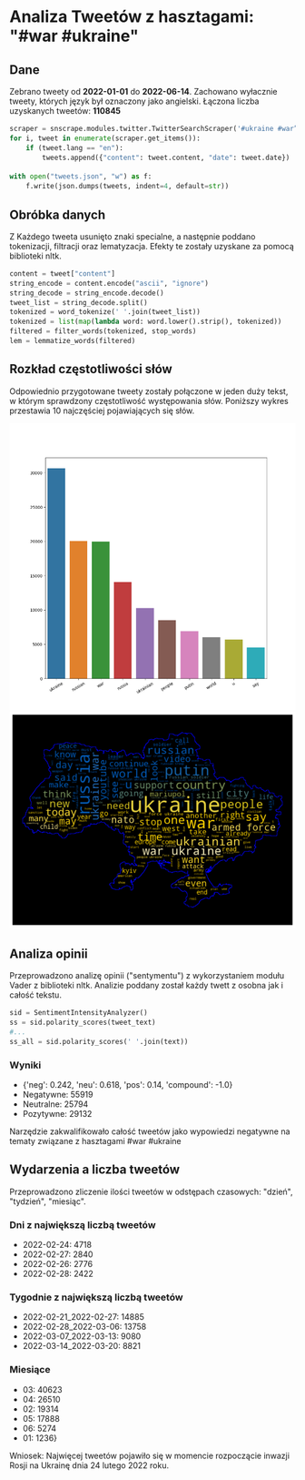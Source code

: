 # Analiza Tweetów z hasztagami: "#war #ukraine"

## Dane
<p>Zebrano tweety od <b>2022-01-01</b> do <b>2022-06-14</b>. Zachowano wyłacznie tweety, których język był oznaczony jako angielski. Łączona liczba uzyskanych tweetów: <b>110845</b></p>

```python
scraper = snscrape.modules.twitter.TwitterSearchScraper('#ukraine #war” since:2022-01-01')
for i, tweet in enumerate(scraper.get_items()):
    if (tweet.lang == "en"):
        tweets.append({"content": tweet.content, "date": tweet.date})

with open("tweets.json", "w") as f:
    f.write(json.dumps(tweets, indent=4, default=str))
```

## Obróbka danych
<p>Z Każdego tweeta usunięto znaki specialne, a następnie poddano tokenizacji, filtracji oraz lematyzacja. Efekty te zostały uzyskane za pomocą biblioteki nltk.</p>

```python
content = tweet["content"]
string_encode = content.encode("ascii", "ignore")
string_decode = string_encode.decode()
tweet_list = string_decode.split()
tokenized = word_tokenize(' '.join(tweet_list))
tokenized = list(map(lambda word: word.lower().strip(), tokenized))
filtered = filter_words(tokenized, stop_words)
lem = lemmatize_words(filtered)
```

## Rozkład częstotliwości słów
<p>Odpowiednio przygotowane tweety zostały połączone w jeden duży tekst, w którym sprawdzony częstotliwość występowania słów. Poniższy wykres przestawia 10 najczęściej pojawiających się słów.</p>

![ScreenShot](graphs/FreqDistAll.png) <br/>
![ScreenShot](graphs/WordCloud.png) <br/>

## Analiza opinii
<p>Przeprowadzono analizę opinii ("sentymentu") z wykorzystaniem modułu Vader z biblioteki nltk. Analizie poddany został każdy twett z osobna jak i całość tekstu. </p>

```python
sid = SentimentIntensityAnalyzer()
ss = sid.polarity_scores(tweet_text)
#...
ss_all = sid.polarity_scores(' '.join(text))
```

### Wyniki
- {'neg': 0.242, 'neu': 0.618, 'pos': 0.14, 'compound': -1.0}
- Negatywne: 55919
- Neutralne: 25794
- Pozytywne: 29132 

<p>Narzędzie zakwalifikowało całość tweetów jako wypowiedzi negatywne na tematy związane z hasztagami #war #ukraine</p>


## Wydarzenia a liczba tweetów
<p>Przeprowadzono zliczenie ilości tweetów w odstępach czasowych: "dzień", "tydzień", "miesiąc". <br />
</p>

### Dni z największą liczbą tweetów
- 2022-02-24: 4718
- 2022-02-27: 2840
- 2022-02-26: 2776
- 2022-02-28: 2422

### Tygodnie z największą liczbą tweetów
- 2022-02-21_2022-02-27: 14885
- 2022-02-28_2022-03-06: 13758
- 2022-03-07_2022-03-13: 9080
- 2022-03-14_2022-03-20: 8821

### Miesiące
- 03: 40623
- 04: 26510
- 02: 19314
- 05: 17888
- 06: 5274
- 01: 1236}

Wniosek: Najwięcej tweetów pojawiło się w momencie rozpoczącie inwazji Rosji na Ukrainę dnia 24 lutego 2022 roku.


